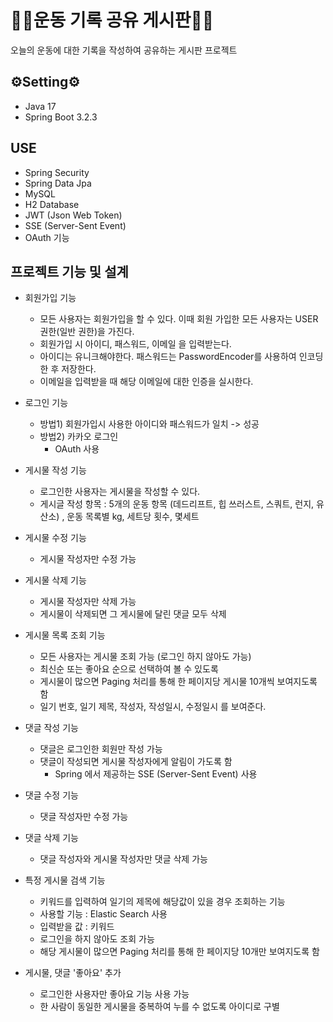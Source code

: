 # 🏃‍♂️운동 기록 공유 게시판🏃‍♂️

오늘의 운동에 대한 기록을 작성하여 공유하는 게시판 프로젝트

## ⚙Setting⚙
- Java 17
- Spring Boot 3.2.3

## USE
- Spring Security
- Spring Data Jpa
- MySQL
- H2 Database
- JWT (Json Web Token)
- SSE (Server-Sent Event)
- OAuth 기능

## 프로젝트 기능 및 설계
- 회원가입 기능
    - 모든 사용자는 회원가입을 할 수 있다. 이때 회원 가입한 모든 사용자는 USER 권한(일반 권한)을 가진다.
    - 회원가입 시 아이디, 패스워드, 이메일 을 입력받는다.
    - 아이디는 유니크해야한다. 패스워드는 PasswordEncoder를 사용하여 인코딩 한 후 저장한다.
    - 이메일을 입력받을 때 해당 이메일에 대한 인증을 실시한다.

- 로그인 기능
    - 방법1) 회원가입시 사용한 아이디와 패스워드가 일치 -> 성공
    - 방법2) 카카오 로그인
        - OAuth 사용

- 게시물 작성 기능
    - 로그인한 사용자는 게시물을 작성할 수 있다.
    - 게시글 작성 항목 : 5개의 운동 항목 (데드리프트, 힙 쓰러스트, 스쿼트, 런지, 유산소) , 운동 목록별 kg, 세트당 횟수, 몇세트

- 게시물 수정 기능
    - 게시물 작성자만 수정 가능

- 게시물 삭제 기능
    - 게시물 작성자만 삭제 가능
    - 게시물이 삭제되면 그 게시물에 달린 댓글 모두 삭제

- 게시물 목록 조회 기능
    - 모든 사용자는 게시물 조회 가능 (로그인 하지 않아도 가능)
    - 최신순 또는 좋아요 순으로 선택하여 볼 수 있도록
    - 게시물이 많으면 Paging 처리를 통해 한 페이지당 게시물 10개씩 보여지도록 함
    - 일기 번호, 일기 제목, 작성자, 작성일시, 수정일시 를 보여준다.

- 댓글 작성 기능
    - 댓글은 로그인한 회원만 작성 가능
    - 댓글이 작성되면 게시물 작성자에게 알림이 가도록 함
        - Spring 에서 제공하는 SSE (Server-Sent Event) 사용

- 댓글 수정 기능
    - 댓글 작성자만 수정 가능

- 댓글 삭제 기능
    - 댓글 작성자와 게시물 작성자만 댓글 삭제 가능

- 특정 게시물 검색 기능
    - 키워드를 입력하여 일기의 제목에 해당값이 있을 경우 조회하는 기능
    - 사용할 기능 : Elastic Search 사용
    - 입력받을 값 : 키워드
    - 로그인을 하지 않아도 조회 가능
    - 해당 게시물이 많으면 Paging 처리를 통해 한 페이지당 10개만 보여지도록 함

- 게시물, 댓글 '좋아요' 추가
    - 로그인한 사용자만 좋아요 기능 사용 가능
    - 한 사람이 동일한 게시물을 중복하여 누를 수 없도록 아이디로 구별
 
